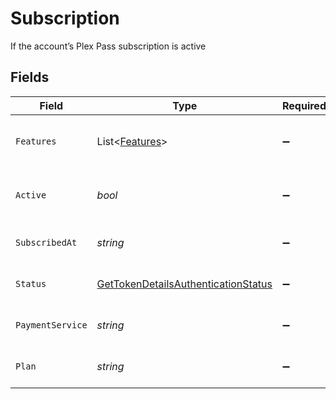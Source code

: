 # Subscription

If the account’s Plex Pass subscription is active


## Fields

| Field                                                                                               | Type                                                                                                | Required                                                                                            | Description                                                                                         | Example                                                                                             |
| --------------------------------------------------------------------------------------------------- | --------------------------------------------------------------------------------------------------- | --------------------------------------------------------------------------------------------------- | --------------------------------------------------------------------------------------------------- | --------------------------------------------------------------------------------------------------- |
| `Features`                                                                                          | List<[Features](../../Models/Requests/Features.md)>                                                 | :heavy_minus_sign:                                                                                  | List of features allowed on your Plex Pass subscription                                             |                                                                                                     |
| `Active`                                                                                            | *bool*                                                                                              | :heavy_minus_sign:                                                                                  | If the account's Plex Pass subscription is active                                                   | true                                                                                                |
| `SubscribedAt`                                                                                      | *string*                                                                                            | :heavy_minus_sign:                                                                                  | Date the account subscribed to Plex Pass                                                            | 2021-04-12T18:21:12Z                                                                                |
| `Status`                                                                                            | [GetTokenDetailsAuthenticationStatus](../../Models/Requests/GetTokenDetailsAuthenticationStatus.md) | :heavy_minus_sign:                                                                                  | String representation of subscriptionActive                                                         | Inactive                                                                                            |
| `PaymentService`                                                                                    | *string*                                                                                            | :heavy_minus_sign:                                                                                  | Payment service used for your Plex Pass subscription                                                |                                                                                                     |
| `Plan`                                                                                              | *string*                                                                                            | :heavy_minus_sign:                                                                                  | Name of Plex Pass subscription plan                                                                 |                                                                                                     |
